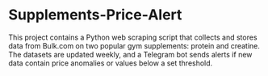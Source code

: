 # Supplements-Price-Alert
This project contains a Python web scraping script that collects and stores data from Bulk.com on two popular gym supplements: protein and creatine. The datasets are updated weekly, and a Telegram bot sends alerts if new data contain price anomalies or values below a set threshold.
